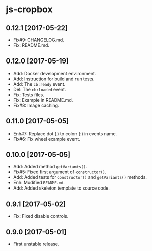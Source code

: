 js-cropbox
==========

0.12.1 [2017-05-22]
-------------------

- Fix#9: CHANGELOG.md.
- Fix: README.md.

0.12.0 [2017-05-19]
-------------------

- Add: Docker development environment.
- Add: Instruction for build and run tests.
- Add: The `cb:ready` event.
- Del: The `cb:loaded` event.
- Fix: Tests files.
- Fix: Example in README.md.
- Fix#8: Image caching.

0.11.0 [2017-05-05]
-------------------

- Enh#7: Replace dot (.) to colon (:) in events name.
- Fix#6: Fix wheel example event.

0.10.0 [2017-05-05]
------------------

- Add: Added method `getVariants()`.
- Fix#5: Fixed first argument of `constructor()`.
- Add: Added tests for `constructor()` and `getVariants()` methods.
- Enh: Modified `README.md`.
- Add: Added skeleton template to source code.

0.9.1 [2017-05-02]
------------------

- Fix: Fixed disable controls.

0.9.0 [2017-05-01]
------------------

- First unstable release.

